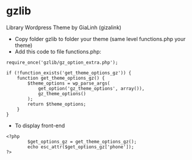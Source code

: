 # gzlib
Library Wordpress Theme by GiaLinh (gizalink)

- Copy folder gzlib to folder your theme (same level functions.php your theme)
- Add this code to file functions.php:
```
require_once('gzlib/gz_option_extra.php');

if (!function_exists('get_theme_options_gz')) {
	function get_theme_options_gz() {
		$theme_options = wp_parse_args(
			get_option('gz_theme_options', array()),
			gz_theme_options()
		);
		return $theme_options;
	}
}
```

- To display front-end 

```
<?php 
		$get_options_gz = get_theme_options_gz(); 
		echo esc_attr($get_options_gz['phone']); 
?>

```
